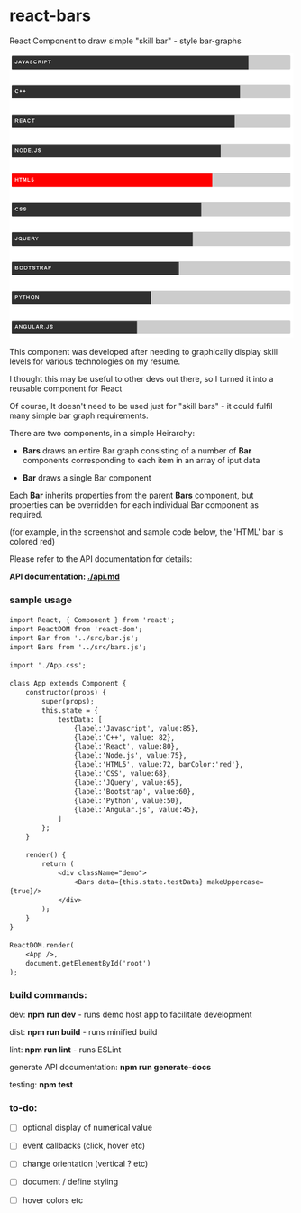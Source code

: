 # react-bars
React Component to draw simple "skill bar" - style bar-graphs

![screenshot](./screenshot.PNG)

This component was developed after needing to graphically display skill levels for various technologies on my resume.

I thought this may be useful to other devs out there, so I turned it into a reusable component for React

Of course, It doesn't need to be used just for "skill bars" - it could fulfil many simple bar graph requirements.

There are two components, in a simple Heirarchy:

- **Bars** draws an entire Bar graph consisting of a number of **Bar** components corresponding to each item in an array of iput data

- **Bar** draws a single Bar component

Each **Bar** inherits properties from the parent **Bars** component, but properties can be overridden for each individual Bar component as required.

(for example, in the screenshot and sample code below, the 'HTML' bar is colored red)

Please refer to the API documentation for details:

**API documentation: [./api.md](./api.md)**

### sample usage

	import React, { Component } from 'react';
	import ReactDOM from 'react-dom';	
	import Bar from '../src/bar.js';
	import Bars from '../src/bars.js';

	import './App.css';

	class App extends Component {
		constructor(props) {
			super(props);
			this.state = {
				testData: [
					{label:'Javascript', value:85},
					{label:'C++', value: 82},
					{label:'React', value:80},
					{label:'Node.js', value:75},
					{label:'HTML5', value:72, barColor:'red'},
					{label:'CSS', value:68},
					{label:'JQuery', value:65},
					{label:'Bootstrap', value:60},
					{label:'Python', value:50},
					{label:'Angular.js', value:45},
				]
			};
		}

		render() {
			return (
				<div className="demo">
					<Bars data={this.state.testData} makeUppercase={true}/>
				</div>
			);
		}
	}

	ReactDOM.render(
		<App />,
		document.getElementById('root')
	);

### build commands:

dev: **npm run dev** - runs demo host app to facilitate development

dist: **npm run build** - runs minified build

lint: **npm run lint** - runs ESLint

generate API documentation: **npm run generate-docs**

testing: **npm test**

### to-do: 

* [ ] optional display of numerical value

* [ ] event callbacks (click, hover etc)

* [ ] change orientation (vertical ? etc)

* [ ] document / define styling

* [ ] hover colors etc






